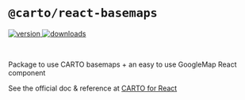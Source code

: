 # `@carto/react-basemaps`

<p>
  <a href="https://npmjs.org/package/@carto/react-basemaps">
    <img src="https://img.shields.io/npm/v/@carto/react-basemaps.svg?style=flat-square" alt="version" />
  </a>

  <a href="https://npmjs.org/package/@carto/react-basemaps">
    <img src="https://img.shields.io/npm/dt/@carto/react-basemaps.svg?style=flat-square" alt="downloads" />
  </a>
</p>

<br/>

Package to use CARTO basemaps + an easy to use GoogleMap React component

See the official doc & reference at [CARTO for React](https://docs.carto.com/react/)

